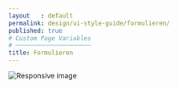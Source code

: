```yaml
---
layout   : default
permalink: design/ui-style-guide/formulieren/
published: true
# Custom Page Variables
# ─────────────────────
title: Formulieren
---
```


<img src="{{ site.baseurl }}/assets/images/formulieren.png" class="styletile img-fluid" alt="Responsive image">